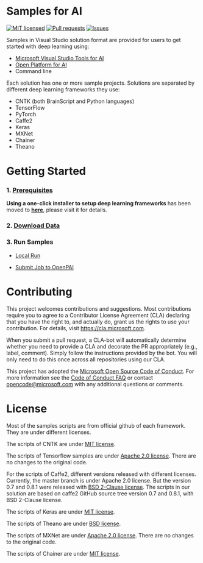 # Samples for AI

[![MIT licensed](https://img.shields.io/badge/license-MIT-yellow.svg)](https://github.com/Microsoft/samples-for-ai/blob/master/LICENSE)
[![Pull requests](https://img.shields.io/github/issues-pr-raw/Microsoft/samples-for-ai.svg)](https://github.com/Microsoft/samples-for-ai/pulls?q=is%3Aopen+is%3Apr)
[![Issues](https://img.shields.io/github/issues-raw/Microsoft/samples-for-ai.svg)](https://github.com/Microsoft/samples-for-ai/issues?q=is%3Aopen+is%3Aissue)

Samples in Visual Studio solution format are provided for users to get started with deep learning using:
- [Microsoft Visual Studio Tools for AI](https://github.com/Microsoft/vs-tools-for-ai)
- [Open Platform for AI](https://github.com/Microsoft/pai)
- Command line

Each solution has one or more sample projects.
Solutions are separated by different deep learning frameworks they use:
- CNTK (both BrainScript and Python languages)
- TensorFlow
- PyTorch
- Caffe2
- Keras
- MXNet
- Chainer
- Theano


# Getting Started

### 1. [Prerequisites](./docs/prerequisites.md)
   **Using a one-click installer to setup deep learning frameworks** has been moved to [**here**](./docs/prerequisites.md#Using_a_one-click_installer_to_setup_deep_learning_frameworks), please visit it for details.

### 2. [Download Data](./docs/download_data.md)

### 3. Run Samples

   - [Local Run](./docs/local_run.md)

   - [Submit Job to OpenPAI](./docs/submit_job_to_pai.md)


# Contributing

This project welcomes contributions and suggestions. Most contributions require you to
agree to a Contributor License Agreement (CLA) declaring that you have the right to,
and actually do, grant us the rights to use your contribution. For details, visit
https://cla.microsoft.com.

When you submit a pull request, a CLA-bot will automatically determine whether you need
to provide a CLA and decorate the PR appropriately (e.g., label, comment). Simply follow the
instructions provided by the bot. You will only need to do this once across all repositories using our CLA.

This project has adopted the [Microsoft Open Source Code of Conduct](https://opensource.microsoft.com/codeofconduct/).
For more information see the [Code of Conduct FAQ](https://opensource.microsoft.com/codeofconduct/faq/)
or contact [opencode@microsoft.com](mailto:opencode@microsoft.com) with any additional questions or comments.


# License

Most of the samples scripts are from official github of each framework. They are under different licenses.


The scripts of CNTK are under [MIT license](https://en.wikipedia.org/wiki/MIT_License).

The scripts of Tensorflow samples are under [Apache 2.0 license](https://en.wikipedia.org/wiki/Apache_License#Version_2.0).
There are no changes to the original code.

For the scripts of Caffe2, different versions released with different licenses.
Currently, the master branch is under Apache 2.0 license. But the version 0.7 and 0.8.1 were released with [BSD 2-Clause license](https://github.com/caffe2/caffe2/tree/v0.8.1).
The scripts in our solution are based on caffe2 GitHub source tree version 0.7 and 0.8.1, with BSD 2-Clause license.

The scripts of Keras are under [MIT license](https://github.com/fchollet/keras/blob/master/LICENSE).

The scripts of Theano are under [BSD license](https://en.wikipedia.org/wiki/BSD_licenses).

The scripts of MXNet are under [Apache 2.0 license](https://en.wikipedia.org/wiki/Apache_License#Version_2.0).
There are no changes to the original code.

The scripts of Chainer are under [MIT license](https://github.com/chainer/chainer/blob/master/LICENSE).
